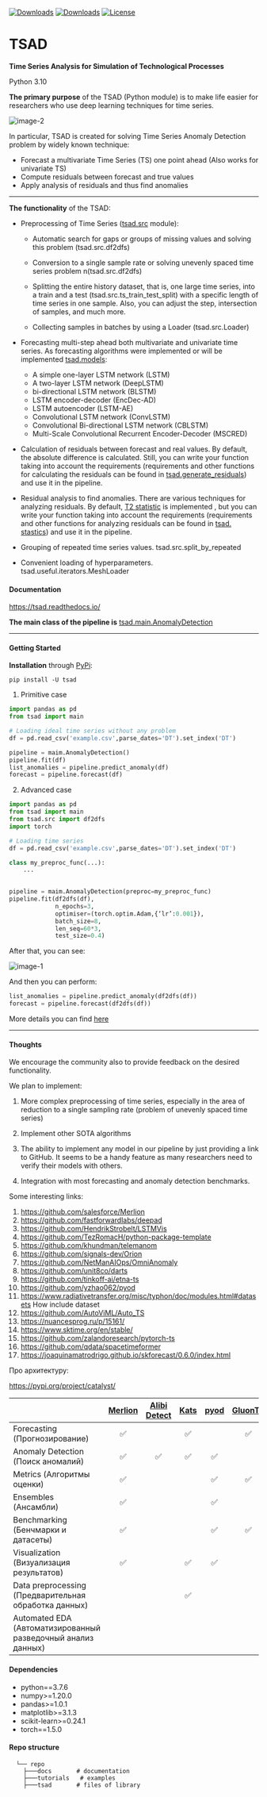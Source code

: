 [![Downloads](https://pepy.tech/badge/tsad)](https://pepy.tech/project/tsad) [![Downloads](https://pepy.tech/badge/tsad/month)](https://pepy.tech/project/tsad) [![License](https://img.shields.io/badge/License-BSD_3--Clause-green.svg)](https://github.com/waico/tsad/blob/main/LICENSE)

# TSAD

**Time Series Analysis for Simulation of Technological Processes**

Python 3.10

**The primary purpose** of the TSAD (Python module) is to make life easier for researchers who use deep learning techniques for time series. 

![image-2](./docs/pics/readme/Useful.jpg)

In particular, TSAD is created for solving Time Series Anomaly Detection problem by widely known technique:

- Forecast a multivariate Time Series (TS) one point ahead (Also works for univariate TS)
- Compute residuals between forecast and true values
- Apply analysis of residuals and thus find anomalies

---

**The functionality** of the TSAD:

- Preprocessing of Time Series ([tsad.src](https://tsad.readthedocs.io/en/latest/tsad.html#module-tsad.src) module):

  - Automatic search for gaps or groups of missing values and solving this problem (tsad.src.df2dfs)

  - Conversion to a single sample rate or solving unevenly spaced time series problem n(tsad.src.df2dfs)

  - Splitting the entire history dataset, that is, one large time series, into a train and a test (tsad.src.ts_train_test_split) with a specific length of time series in one sample. Also, you can adjust the step, intersection of samples, and much more.
  - Collecting samples in batches by using a Loader (tsad.src.Loader)
- Forecasting multi-step ahead both multivariate and univariate time series. As forecasting algorithms were implemented or will be implemented [tsad.models](https://tsad.readthedocs.io/en/latest/tsad.html#module-tsad.models):

  - A simple one-layer LSTM network (LSTM) 
  -   A two-layer LSTM network (DeepLSTM)
  - bi-directional LSTM network (BLSTM)
  - LSTM encoder-decoder (EncDec-AD) 
  - LSTM autoencoder (LSTM-AE) 
  - Convolutional LSTM network (ConvLSTM) 
  - Convolutional Bi-directional LSTM network (CBLSTM) 
  - Multi-Scale Convolutional Recurrent Encoder-Decoder (MSCRED)
- Calculation of residuals between forecast and real values. By default, the absolute difference is calculated. Still, you can write your function taking into account the requirements (requirements and other functions for calculating the residuals can be found in [tsad.generate_residuals](https://tsad.readthedocs.io/en/latest/tsad.html#module-tsad.generate_residuals)) and use it in the pipeline.
- Residual analysis to find anomalies. There are various techniques for analyzing residuals. By default, [T2 statistic](https://en.wikipedia.org/wiki/Hotelling's_T-squared_distribution) is implemented , but you can write your function taking into account the requirements (requirements and other functions for analyzing residuals can be found in [tsad. stastics](https://tsad.readthedocs.io/en/latest/tsad.html#module-tsad.stastics)) and use it in the pipeline.
- Grouping of repeated time series values. tsad.src.split_by_repeated
- Convenient loading of hyperparameters.  tsad.useful.iterators.MeshLoader

#### Documentation

https://tsad.readthedocs.io/

**The main class of the pipeline is** [tsad.main.AnomalyDetection](https://tsad.readthedocs.io/en/latest/tsad.html#module-tsad.main)

---

#### Getting Started

**Installation** through [PyPi](https://pypi.org/project/tsad): 

`pip install -U tsad`

1. Primitive case 

```python
import pandas as pd
from tsad import main

# Loading ideal time series without any problem
df = pd.read_csv('example.csv',parse_dates='DT').set_index('DT') 

pipeline = maim.AnomalyDetection() 
pipeline.fit(df)
list_anomalies = pipeline.predict_anomaly(df)
forecast = pipeline.forecast(df)
```

2. Advanced case

```python
import pandas as pd
from tsad import main
from tsad.src import df2dfs
import torch

# Loading time series
df = pd.read_csv('example.csv',parse_dates='DT').set_index('DT') 

class my_preproc_func(...):
    ...
    

pipeline = maim.AnomalyDetection(preproc=my_preproc_func) 
pipeline.fit(df2dfs(df),
             n_epochs=3,
             optimiser=(torch.optim.Adam,{‘lr’:0.001}),
             batch_size=8,
             len_seq=60*3,
             test_size=0.4)
```

After that, you can see:

![image-1](./docs/pics/readme/1.png)

And then you can perform:

```python
list_anomalies = pipeline.predict_anomaly(df2dfs(df))
forecast = pipeline.forecast(df2dfs(df))
```

More details you can find [here](https://github.com/waico/tsad/tree/main/examples)

---

#### Thoughts

We encourage the community also to provide feedback on the desired functionality.

We plan to implement:

1. More complex preprocessing of time series, especially in the area of reduction to a single sampling rate (problem of unevenly spaced time series)

2. Implement other SOTA algorithms

3. The ability to implement any model in our pipeline by just providing a link to GitHub. It seems to be a handy feature as many researchers need to verify their models with others.
4. Integration with most forecasting and anomaly detection benchmarks.

Some interesting links: 

1.  https://github.com/salesforce/Merlion 
2.  https://github.com/fastforwardlabs/deepad
3.  https://github.com/HendrikStrobelt/LSTMVis 
4.  https://github.com/TezRomacH/python-package-template 
5.  https://github.com/khundman/telemanom 
6.  https://github.com/signals-dev/Orion 
7.  https://github.com/NetManAIOps/OmniAnomaly 
8.  https://github.com/unit8co/darts
9.  https://github.com/tinkoff-ai/etna-ts
9.  https://github.com/yzhao062/pyod
10.  https://www.radiativetransfer.org/misc/typhon/doc/modules.html#datasets How include dataset
10.  https://github.com/AutoViML/Auto_TS
10.  https://nuancesprog.ru/p/15161/
10.  https://www.sktime.org/en/stable/
10.  https://github.com/zalandoresearch/pytorch-ts
10.  https://github.com/qdata/spacetimeformer
10.  https://joaquinamatrodrigo.github.io/skforecast/0.6.0/index.html

Про архитектуру: 

https://pypi.org/project/catalyst/ 

|  | [Merlion](https://github.com/salesforce/Merlion) | [Alibi Detect](https://github.com/SeldonIO/alibi-detect) | [Kats](https://github.com/facebookresearch/Kats) | [pyod](https://github.com/yzhao062/pyod) | [GluonTS](https://github.com/awslabs/gluon-ts) | RRCF | STUMPY | Greykite | [Prophet](https://github.com/facebook/prophet) | [pmdarima](https://pypi.org/project/pmdarima/) | [deepad](https://github.com/fastforwardlabs/deepad) | TSAD
:--- | :---: | :---:|  :---:  | :---: | :---: | :---: | :---: | :---: | :----: | :---: | :---: | :---:
| Forecasting (Прогнозирование) | ✅ | | ✅ |  | ✅ | | | ✅ | ✅ | ✅ | ✅ | ✅ 
| Anomaly Detection (Поиск аномалий) | ✅ | ✅ | ✅ | ✅ | | ✅ | ✅ | ✅ | ✅ | | ✅ | ✅ 
| Metrics (Алгоритмы оценки) | ✅ | | | ✅ | ✅ | | | | | | ✅ | ✅
| Ensembles (Ансамбли) | ✅ | | | ✅ | | ✅  | | | | | | ✅ 
| Benchmarking (Бенчмарки и датасеты) | ✅ | | | ✅ | ✅ | | | | | | | ✅ 
| Visualization (Визуализация результатов) | ✅ | | ✅ | ✅ | | | | ✅ | ✅ | | | ✅ | ✅ 
| Data preprocessing (Предварительная обработка данных) | | | ✅ | | | | | | | | | ✅ 
| Automated EDA (Автоматизированный разведочный анализ данных) | | | | | | | | | | | | ✅ 

#### Dependencies

* python==3.7.6
* numpy>=1.20.0
* pandas>=1.0.1
* matplotlib>=3.1.3
* scikit-learn>=0.24.1
* torch==1.5.0

#### Repo structure

```
  └── repo 
    ├───docs       # documentation
    ├───tutorials   # examples
    ├───tsad       # files of library
```

